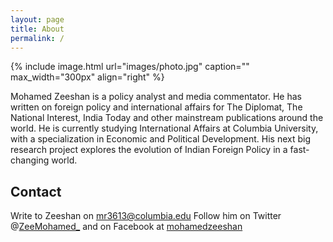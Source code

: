 ```yaml
---
layout: page
title: About
permalink: /
---
```


{% include image.html url="images/photo.jpg" caption="" max_width="300px" align="right" %}

Mohamed Zeeshan is a policy analyst and media commentator. He has written on foreign policy and international affairs for The Diplomat, The National Interest, India Today and other mainstream publications around the world. He is currently studying International Affairs at Columbia University, with a specialization in Economic and Political Development. His next big research project explores the evolution of Indian Foreign Policy in a fast-changing world.

## Contact

Write to Zeeshan on [mr3613@columbia.edu]
Follow him on Twitter @[ZeeMohamed_] and on Facebook at [mohamedzeeshan]

[mr3613@columbia.edu]: mailto:mr3613@columbia.edu
[mohamedzeeshan]: https://www.facebook.com/mohamedzeeshan
[ZeeMohamed_]: https://twitter.com/ZeeMohamed_





